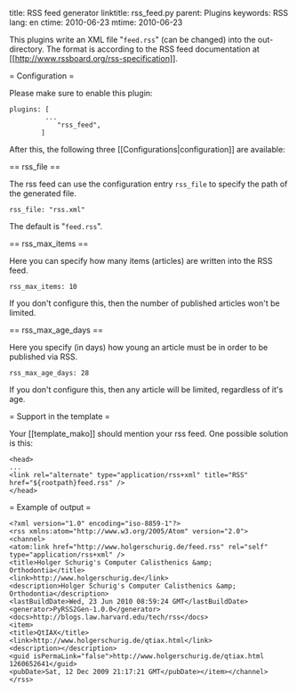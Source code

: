 title: RSS feed generator
linktitle: rss_feed.py
parent: Plugins
keywords: RSS
lang: en
ctime: 2010-06-23
mtime: 2010-06-23

This plugins write an XML file "`feed.rss`" (can be changed) into the
out-directory. The format is according to the RSS feed documentation
at [[http://www.rssboard.org/rss-specification]].


= Configuration =

Please make sure to enable this plugin:

	plugins: [
	         ...
	        	"rss_feed",
	        ]


After this, the following three [[Configurations|configuration]] are
available:

== rss_file ==

The rss feed can use the configuration entry `rss_file` to specify the
path of the generated file.

	rss_file: "rss.xml"

The default is "`feed.rss`".


== rss_max_items ==

Here you can specify how many items (articles) are written into the
RSS feed.

	rss_max_items: 10

If you don't configure this, then the number of published articles
won't be limited.


== rss_max_age_days ==

Here you specify (in days) how young an article must be in order to be
published via RSS.

	rss_max_age_days: 28

If you don't configure this, then any article will be limited,
regardless of it's age.


= Support in the template =

Your [[template_mako]] should mention your rss feed. One possible solution
is this:

	<head>
	...
	<link rel="alternate" type="application/rss+xml" title="RSS" href="${rootpath}feed.rss" />
	</head>


= Example of output =

	<?xml version="1.0" encoding="iso-8859-1"?>
	<rss xmlns:atom="http://www.w3.org/2005/Atom" version="2.0">
	<channel>
	<atom:link href="http://www.holgerschurig.de/feed.rss" rel="self" type="application/rss+xml" />
	<title>Holger Schurig's Computer Calisthenics &amp; Orthodontia</title>
	<link>http://www.holgerschurig.de</link>
	<description>Holger Schurig's Computer Calisthenics &amp; Orthodontia</description>
	<lastBuildDate>Wed, 23 Jun 2010 08:59:24 GMT</lastBuildDate>
	<generator>PyRSS2Gen-1.0.0</generator>
	<docs>http://blogs.law.harvard.edu/tech/rss</docs>
	<item>
	<title>QtIAX</title>
	<link>http://www.holgerschurig.de/qtiax.html</link>
	<description></description>
	<guid isPermaLink="false">http://www.holgerschurig.de/qtiax.html 1260652641</guid>
	<pubDate>Sat, 12 Dec 2009 21:17:21 GMT</pubDate></item></channel></rss>


